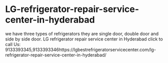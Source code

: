 # LG-refrigerator-repair-service-center-in-hyderabad
we have three types of refrigerators   they are single door, double door and side by side door. LG refrigerator repair service center in Hyderabad click to call Us: 9133393345,9133393346https://lgbestrefrigeratorservicecenter.com/lg-refrigerator-repair-service-center-in-hyderabad/ 
